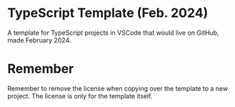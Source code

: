 # TypeScript Template (Feb. 2024)

A template for TypeScript projects in VSCode that would live on GitHub, made February 2024.

# Remember

Remember to remove the license when copying over the template to a new project. The license is only for the template itself.
